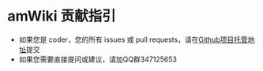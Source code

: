 # amWiki 贡献指引

- 如果您是 coder，您的所有 issues 或 pull requests，请在[Github项目托管地址](https://github.com/TevinLi/amWiki)提交  
- 如果您需要直接提问或建议，请加QQ群347125653